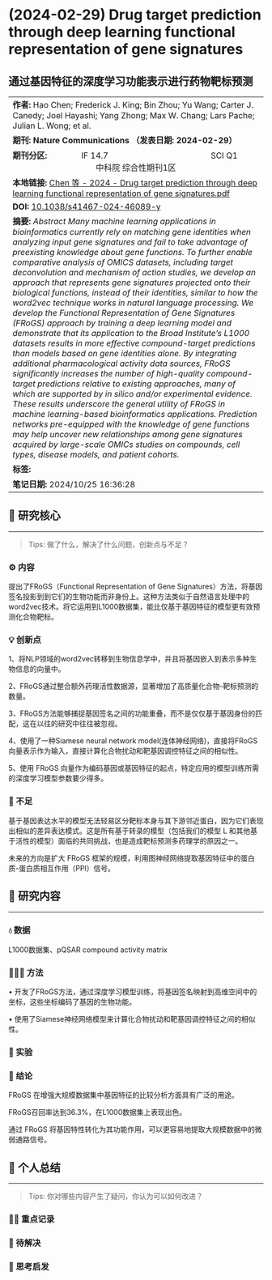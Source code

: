 # (2024-02-29) Drug target prediction through deep learning functional representation of gene signatures

## 通过基因特征的深度学习功能表示进行药物靶标预测

|   |
|---|
|**作者:** Hao Chen; Frederick J. King; Bin Zhou; Yu Wang; Carter J. Canedy; Joel Hayashi; Yang Zhong; Max W. Chang; Lars Pache; Julian L. Wong; et al.|
|**期刊: Nature Communications （发表日期: 2024-02-29）**|
|**期刊分区:** ㅤㅤ ㅤㅤIF 14.7 ㅤㅤ ㅤㅤ ㅤㅤ ㅤㅤ ㅤㅤ ㅤㅤSCI Q1 ㅤㅤ ㅤㅤ ㅤㅤ ㅤㅤ ㅤㅤ ㅤㅤ中科院 综合性期刊1区 ㅤㅤ ㅤㅤ|
|**本地链接:** [Chen 等 - 2024 - Drug target prediction through deep learning functional representation of gene signatures.pdf](zotero://open-pdf/0_P5UT3AAI)|
|**DOI:** [10.1038/s41467-024-46089-y](https://doi.org/10.1038/s41467-024-46089-y)|
|**摘要:** _Abstract Many machine learning applications in bioinformatics currently rely on matching gene identities when analyzing input gene signatures and fail to take advantage of preexisting knowledge about gene functions. To further enable comparative analysis of OMICS datasets, including target deconvolution and mechanism of action studies, we develop an approach that represents gene signatures projected onto their biological functions, instead of their identities, similar to how the word2vec technique works in natural language processing. We develop the Functional Representation of Gene Signatures (FRoGS) approach by training a deep learning model and demonstrate that its application to the Broad Institute’s L1000 datasets results in more effective compound-target predictions than models based on gene identities alone. By integrating additional pharmacological activity data sources, FRoGS significantly increases the number of high-quality compound-target predictions relative to existing approaches, many of which are supported by in silico and/or experimental evidence. These results underscore the general utility of FRoGS in machine learning-based bioinformatics applications. Prediction networks pre-equipped with the knowledge of gene functions may help uncover new relationships among gene signatures acquired by large-scale OMICs studies on compounds, cell types, disease models, and patient cohorts._|
|**标签:**|
|**笔记日期:** 2024/10/25 16:36:28|

## 📜 研究核心

---

> Tips: 做了什么，解决了什么问题，创新点与不足？

### ⚙️ 内容

提出了FRoGS（Functional Representation of Gene Signatures）方法，将基因签名投影到到它们的生物功能而非身份上。这种方法类似于自然语言处理中的word2vec技术。将它运用到L1000数据集，能比仅基于基因特征的模型更有效预测化合物靶标。

### 💡 创新点

1、将NLP领域的word2vec转移到生物信息学中，并且将基因嵌入到表示多种生物信息的向量中。

2、FRoGS通过整合额外药理活性数据源，显著增加了高质量化合物-靶标预测的数量。

3、FRoGS方法能够捕捉基因签名之间的功能重叠，而不是仅仅基于基因身份的匹配，这在以往的研究中往往被忽视。

4、使用了一种Siamese neural network model(连体神经网络)，直接将FRoGS向量表示作为输入，直接计算化合物扰动和靶基因调控特征之间的相似性。

5、使用 FRoGS 向量作为编码基因或基因特征的起点，特定应用的模型训练所需的深度学习模型参数要少得多。

### 🧩 不足

基于基因表达水平的模型无法轻易区分靶标本身与其下游邻近蛋白，因为它们表现出相似的差异表达模式。这是所有基于转录的模型（包括我们的模型 L 和其他基于活性的模型）面临的共同挑战，也是造成靶标预测多药理学的原因之一。

未来的方向是扩大 FRoGS 框架的规模，利用图神经网络提取基因特征中的蛋白质-蛋白质相互作用（PPI）信号。

## 🔁 研究内容

---

### 💧 数据

L1000数据集、pQSAR compound activity matrix

### 👩🏻‍💻 方法

• 开发了FRoGS方法，通过深度学习模型训练，将基因签名映射到高维空间中的坐标，这些坐标编码了基因的生物功能。

• 使用了Siamese神经网络模型来计算化合物扰动和靶基因调控特征之间的相似性。

### 🔬 实验

### 📜 结论

FRoGS 在增强大规模数据集中基因特征的比较分析方面具有广泛的用途。

FRoGS召回率达到36.3%，在L1000数据集上表现出色。

通过 FRoGS 将基因特性转化为其功能作用，可以更容易地提取大规模数据中的微弱通路信号。

## 🤔 个人总结

---

> Tips: 你对哪些内容产生了疑问，你认为可以如何改进？

### 🙋‍♀️ 重点记录

### 📌 待解决

### 💭 思考启发